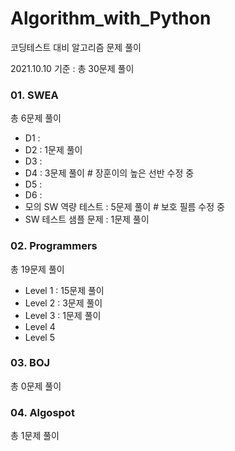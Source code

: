 # Algorithm_with_Python

코딩테스트 대비 알고리즘 문제 풀이

2021.10.10 기준 :  총 30문제 풀이



### 01. SWEA

총 6문제 풀이

- D1 :
- D2 : 1문제 풀이
- D3 :
- D4 : 3문제 풀이  # 장훈이의 높은 선반 수정 중
- D5 :
- D6 :
- 모의 SW 역량 테스트 : 5문제 풀이     # 보호 필름 수정 중
- SW 테스트 샘플 문제 : 1문제 풀이



### 02. Programmers

총 19문제 풀이

- Level 1  :  15문제 풀이    
- Level 2  :  3문제 풀이    
- Level 3  :  1문제 풀이
- Level 4
- Level 5



### 03. BOJ

총 0문제 풀이



### 04. Algospot

총 1문제 풀이
